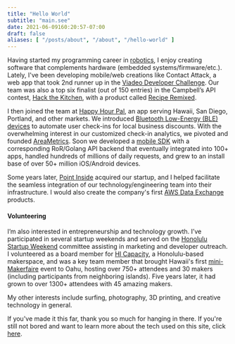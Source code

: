 ```yaml
---
title: "Hello World"
subtitle: "main.see"
date: 2021-06-09160:20:57-07:00
draft: false
aliases: [ "/posts/about", "/about", "/hello-world" ]
---
```


Having started my programming career in [robotics][robot.link], I enjoy creating software that complements hardware (embedded systems/firmware/etc.).  Lately, I've been developing mobile/web creations like Contact Attack, a web app that took 2nd runner up in the [Viadeo Developer Challenge][viadeo.link]. Our team was also a top six finalist (out of 150 entries) in the Campbell’s API contest, [Hack the Kitchen][campbells.link], with a product called [Recipe Remixed][submission_video.link].

[robot.link]: https://robotics.usc.edu/~avatar/past_people.htm
[viadeo.link]: https://vimeo.com/31039261
[campbells.link]: https://mashable.com/2013/01/11/campbells-soup-invites-developers-to-hack-the-kitchen
[submission_video.link]: https://www.youtube.com/watch?v=-qlZ_x3_hgM

I then joined the team at [Happy Hour Pal][hhp.link], an app serving Hawaii, San Diego, Portland, and other markets.  We introduced [Bluetooth Low-Energy (BLE) devices][estimote.link] to automate user check-ins for local business discounts.  With the overwhelming interest in our customized check-in analytics, we pivoted and founded [AreaMetrics][am.link].  Soon we developed a [mobile SDK][sdk.link] with a corresponding RoR/Golang API backend that eventually integrated into 100+ apps, handled hundreds of millions of daily requests, and grew to an install base of over 50+ million iOS/Android devices.

[hhp.link]: https://www.facebook.com/HappyHourPal
[estimote.link]: https://community.estimote.com/hc/en-us/articles/202627816-Join-over-60-000-foodies-across-the-US-and-enjoy-happy-hours-with-Happy-Hour-Pal
[am.link]: https://areametrics.com
[sdk.link]: https://github.com/areametrics

Some years later, [Point Inside][pi.link] acquired our startup, and I helped facilitate the seamless integration of our technology/engineering team into their infrastructure. I would also create the company's first [AWS Data Exchange][aws_exchange.link] products.

[pi.link]: https://www.pointinside.com
[aws_exchange.link]: https://aws.amazon.com/marketplace/search/results?searchTerms=point+inside

#### Volunteering

I’m also interested in entrepreneurship and technology growth. I’ve participated in several startup weekends and served on the [Honolulu Startup Weekend][swl.link] committee assisting in marketing and developer outreach. I volunteered as a board member for [HI Capacity][hicap.link], a Honolulu-based makerspace, and was a key team member that brought Hawaii's first [mini-Makerfaire][makerfaire.link] event to Oahu, hosting over 750+ attendees and 30 makers (including participants from neighboring islands). Five years later, it had grown to over 1300+ attendees with 45 amazing makers.

[swl.link]: https://www.facebook.com/swhnl
[hicap.link]: http://hicapacity.org
[makerfaire.link]:  https://honolulu.makerfaire.com

My other interests include surfing, photography, 3D printing, and creative technology in general.

If you've made it this far, thank you so much for hanging in there.  If you're still not bored and want to learn more about the tech used on this site, click [here][about-site.link].

[about-site.link]: /about-site

